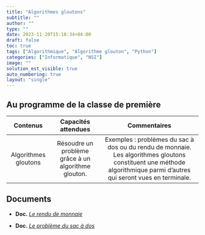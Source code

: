 ```yaml
---
title: "Algorithmes gloutons"
subtitle: ""
author: ""
type: ""
date: 2023-11-20T15:18:34+04:00
draft: false
toc: true
tags: ["Algorithmique", "Algorithme glouton", "Python"]
categories: ["Informatique", "NSI"]
image: ""
solution_est_visible: true
auto_numbering: true
layout: "single"
---
```


## Au programme de la classe de première

|       Contenus       |                 Capacités attendues                 |                                                                              Commentaires                                                                             |
|:--------------------:|:---------------------------------------------------:|:---------------------------------------------------------------------------------------------------------------------------------------------------------------------:|
| Algorithmes gloutons | Résoudre un problème grâce à un algorithme glouton. | Exemples : problèmes du sac à dos ou du rendu de monnaie. Les algorithmes gloutons constituent une méthode algorithmique parmi d’autres qui seront vues en terminale. |

## Documents

- **Doc.** [*Le rendu de monnaie*](1-rendu-monnaie)

- **Doc.** [*Le problème du sac à dos*](2-sac-a-dos)
